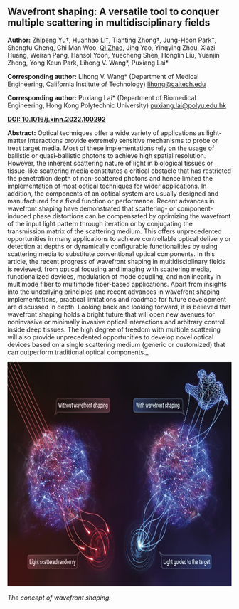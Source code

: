 ## Wavefront shaping: A versatile tool to conquer multiple scattering in multidisciplinary fields

**Author:**  Zhipeng Yu†, Huanhao Li†, Tianting Zhong†, Jung-Hoon Park†, Shengfu Cheng, Chi Man Woo, <u>Qi Zhao</u>, Jing Yao, Yingying Zhou, Xiazi Huang, Weiran Pang, Hansol Yoon, Yuecheng Shen, Honglin Liu, Yuanjin Zheng, Yong Keun Park, Lihong V. Wang*, Puxiang Lai*

**Corresponding author:** Lihong V. Wang* (Department of Medical Engineering, California Institute of Technology) lihong@caltech.edu

**Corresponding author:** Puxiang Lai* (Department of Biomedical Engineering, Hong Kong Polytechnic University) puxiang.lai@polyu.edu.hk

**[DOI: 10.1016/j.xinn.2022.100292](https://doi.org/10.1016/j.xinn.2022.100292)**

**Abstract:** Optical techniques offer a wide variety of applications as light-matter interactions 
provide extremely sensitive mechanisms to probe or treat target media. Most of these 
implementations rely on the usage of ballistic or quasi-ballistic photons to achieve 
high spatial resolution. However, the inherent scattering nature of light in biological 
tissues or tissue-like scattering media constitutes a critical obstacle that has restricted 
the penetration depth of non-scattered photons and hence limited the implementation of most 
optical techniques for wider applications. In addition, the components of an optical system 
are usually designed and manufactured for a fixed function or performance. Recent advances 
in wavefront shaping have demonstrated that scattering- or component-induced phase distortions 
can be compensated by optimizing the wavefront of the input light pattern through iteration or 
by conjugating the transmission matrix of the scattering medium. This offers unprecedented 
opportunities in many applications to achieve controllable optical delivery or detection at 
depths or dynamically configurable functionalities by using scattering media to substitute 
conventional optical components. In this article, the recent progress of wavefront shaping 
in multidisciplinary fields is reviewed, from optical focusing and imaging with scattering 
media, functionalized devices, modulation of mode coupling, and nonlinearity in multimode 
fiber to multimode fiber-based applications. Apart from insights into the underlying 
principles and recent advances in wavefront shaping implementations, practical limitations 
and roadmap for future development are discussed in depth. Looking back and looking forward, 
it is believed that wavefront shaping holds a bright future that will open new avenues for 
noninvasive or minimally invasive optical interactions and arbitrary control inside deep 
tissues. The high degree of freedom with multiple scattering will also provide unprecedented 
opportunities to develop novel optical devices based on a single scattering medium (generic 
or customized) that can outperform traditional optical components._


![Algorithm](/Publication/wfs_review.jpg)

_The concept of wavefront shaping._